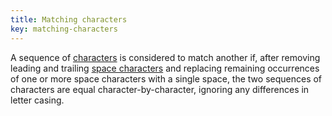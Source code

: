 ```yaml
---
title: Matching characters
key: matching-characters
---
```


A sequence of [characters](#character) is considered to match another if, after removing leading and trailing [space characters](https://html.spec.whatwg.org/#white_space) and replacing remaining occurrences of one or more space characters with a single space, the two sequences of characters are equal character-by-character, ignoring any differences in letter casing.
